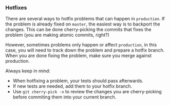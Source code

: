 ### Hotfixes

There are several ways to hotfix problems that can happen in
`production`. If the problem is already fixed on `master`, the easiest
way is to backport the changes. This can be done cherry-picking the
commits that fixes the problem (you are making atomic commits, right?)

However, sometimes problems only happen or affect `production`, in
this case, you will need to track down the problem and prepare a
hotfix branch. When you are done fixing the problem, make sure you
merge against production.

Always keep in mind:

- When hotfixing a problem, your tests should pass afterwards.
- If new tests are needed, add them to your hotfix branch.
- Use `git cherry-pick -n` to review the changes you are
  cherry-picking before commiting them into your current branch.
